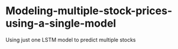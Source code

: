 # Modeling-multiple-stock-prices-using-a-single-model
Using just one LSTM model to predict multiple stocks
